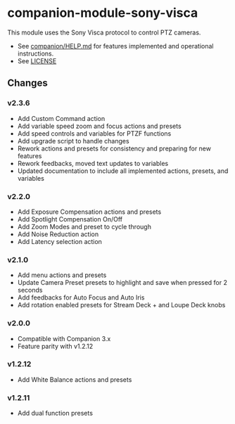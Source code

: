 # companion-module-sony-visca

This module uses the Sony Visca protocol to control PTZ cameras.

- See [companion/HELP.md](https://github.com/bitfocus/companion-module-sony-visca/blob/master/companion/HELP.md) for features implemented and operational instructions.
- See [LICENSE](https://github.com/bitfocus/companion-module-sony-visca/blob/master/LICENSE)

## Changes

### v2.3.6

- Add Custom Command action
- Add variable speed zoom and focus actions and presets
- Add speed controls and variables for PTZF functions
- Add upgrade script to handle changes
- Rework actions and presets for consistency and preparing for new features
- Rework feedbacks, moved text updates to variables
- Updated documentation to include all implemented actions, presets, and variables

### v2.2.0

- Add Exposure Compensation actions and presets
- Add Spotlight Compensation On/Off 
- Add Zoom Modes and preset to cycle through
- Add Noise Reduction action
- Add Latency selection action

### v2.1.0

- Add menu actions and presets
- Update Camera Preset presets to highlight and save when pressed for 2 seconds
- Add feedbacks for Auto Focus and Auto Iris
- Add rotation enabled presets for Stream Deck + and Loupe Deck knobs

### v2.0.0

- Compatible with Companion 3.x
- Feature parity with v1.2.12

### v1.2.12

- Add White Balance actions and presets

### v1.2.11

- Add dual function presets
